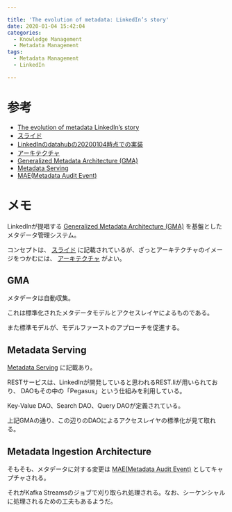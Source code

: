 ```yaml
---

title: 'The evolution of metadata: LinkedIn’s story'
date: 2020-01-04 15:42:04
categories:
  - Knowledge Management
  - Metadata Management
tags:
  - Metadata Management
  - LinkedIn

---
```


# 参考

* [The evolution of metadata LinkedIn’s story]
* [スライド]
* [LinkedInのdatahubの20200104時点での実装]
* [アーキテクチャ]
* [Generalized Metadata Architecture (GMA)]
* [Metadata Serving]
* [MAE(Metadata Audit Event)]

[The evolution of metadata LinkedIn’s story]: https://conferences.oreilly.com/strata/strata-ny-2019/public/schedule/detail/77575
[スライド]: https://cdn.oreillystatic.com/en/assets/1/event/300/The%20evolution%20of%20metadata_%20LinkedIn%E2%80%99s%20story%20Presentation.pdf
[LinkedInのdatahubの20200104時点での実装]: https://github.com/linkedin/WhereHows/tree/datahub
[アーキテクチャ]: https://github.com/linkedin/WhereHows/blob/datahub/docs/architecture/architecture.md
[Generalized Metadata Architecture (GMA)]:  https://github.com/linkedin/WhereHows/blob/datahub/docs/what/gma.md
[Metadata Serving]: https://github.com/linkedin/WhereHows/blob/datahub/docs/architecture/metadata-serving.md
[MAE(Metadata Audit Event)]: https://github.com/linkedin/WhereHows/blob/datahub/docs/what/mxe.md#metadata-audit-event-mae


# メモ

LinkedInが提唱する [Generalized Metadata Architecture (GMA)] を基盤としたメタデータ管理システム。

コンセプトは、 [スライド] に記載されているが、ざっとアーキテクチャのイメージをつかむには、
[アーキテクチャ] がよい。

## GMA

メタデータは自動収集。

これは標準化されたメタデータモデルとアクセスレイヤによるものである。

また標準モデルが、モデルファーストのアプローチを促進する。

## Metadata Serving

[Metadata Serving] に記載あり。

RESTサービスは、LinkedInが開発していると思われるREST.liが用いられており、
DAOもその中の「Pegasus」という仕組みを利用している。

Key-Value DAO、Search DAO、Query DAOが定義されている。

上記GMAの通り、この辺りのDAOによるアクセスレイヤの標準化が見て取れる。

## Metadata Ingestion Architecture

そもそも、メタデータに対する変更は [MAE(Metadata Audit Event)] としてキャプチャされる。

それがKafka Streamsのジョブで刈り取られ処理される。なお、シーケンシャルに処理されるための工夫もあるようだ。


<!-- vim: set et tw=0 ts=2 sw=2: -->

